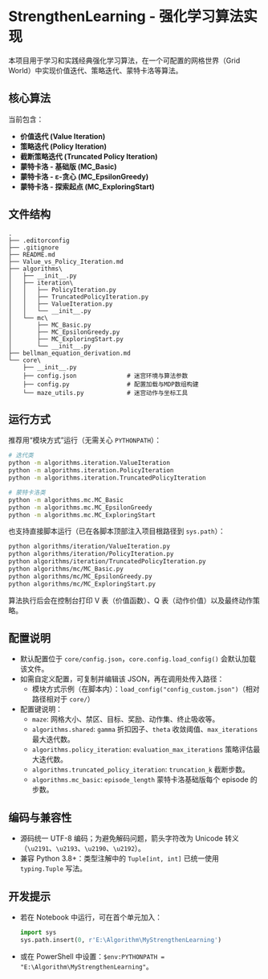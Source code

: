 # StrengthenLearning - 强化学习算法实现

本项目用于学习和实践经典强化学习算法，在一个可配置的网格世界（Grid World）中实现价值迭代、策略迭代、蒙特卡洛等算法。

## 核心算法

当前包含：
- **价值迭代 (Value Iteration)**
- **策略迭代 (Policy Iteration)**
- **截断策略迭代 (Truncated Policy Iteration)**
- **蒙特卡洛 - 基础版 (MC_Basic)**
- **蒙特卡洛 - ε-贪心 (MC_EpsilonGreedy)**
- **蒙特卡洛 - 探索起点 (MC_ExploringStart)**

## 文件结构

```
.
├── .editorconfig
├── .gitignore
├── README.md
├── Value_vs_Policy_Iteration.md
├── algorithms\
│   ├── __init__.py
│   ├── iteration\
│   │   ├── PolicyIteration.py
│   │   ├── TruncatedPolicyIteration.py
│   │   ├── ValueIteration.py
│   │   └── __init__.py
│   └── mc\
│       ├── MC_Basic.py
│       ├── MC_EpsilonGreedy.py
│       ├── MC_ExploringStart.py
│       └── __init__.py
├── bellman_equation_derivation.md
└── core\
    ├── __init__.py
    ├── config.json              # 迷宫环境与算法参数
    ├── config.py                # 配置加载与MDP数组构建
    └── maze_utils.py            # 迷宫动作与坐标工具
```

## 运行方式

推荐用“模块方式”运行（无需关心 `PYTHONPATH`）：

```bash
# 迭代类
python -m algorithms.iteration.ValueIteration
python -m algorithms.iteration.PolicyIteration
python -m algorithms.iteration.TruncatedPolicyIteration

# 蒙特卡洛类
python -m algorithms.mc.MC_Basic
python -m algorithms.mc.MC_EpsilonGreedy
python -m algorithms.mc.MC_ExploringStart
```

也支持直接脚本运行（已在各脚本顶部注入项目根路径到 `sys.path`）：

```bash
python algorithms/iteration/ValueIteration.py
python algorithms/iteration/PolicyIteration.py
python algorithms/iteration/TruncatedPolicyIteration.py
python algorithms/mc/MC_Basic.py
python algorithms/mc/MC_EpsilonGreedy.py
python algorithms/mc/MC_ExploringStart.py
```

算法执行后会在控制台打印 V 表（价值函数）、Q 表（动作价值）以及最终动作策略。

## 配置说明

- 默认配置位于 `core/config.json`，`core.config.load_config()` 会默认加载该文件。
- 如需自定义配置，可复制并编辑该 JSON，再在调用处传入路径：
  - 模块方式示例（在脚本内）：`load_config("config_custom.json")`（相对路径相对于 `core/`）
- 配置键说明：
  - `maze`: 网格大小、禁区、目标、奖励、动作集、终止吸收等。
  - `algorithms.shared`: `gamma` 折扣因子、`theta` 收敛阈值、`max_iterations` 最大迭代数。
  - `algorithms.policy_iteration`: `evaluation_max_iterations` 策略评估最大迭代数。
  - `algorithms.truncated_policy_iteration`: `truncation_k` 截断步数。
  - `algorithms.mc_basic`: `episode_length` 蒙特卡洛基础版每个 episode 的步数。

## 编码与兼容性

- 源码统一 UTF-8 编码；为避免解码问题，箭头字符改为 Unicode 转义（`\u2191`、`\u2193`、`\u2190`、`\u2192`）。
- 兼容 Python 3.8+：类型注解中的 `Tuple[int, int]` 已统一使用 `typing.Tuple` 写法。

## 开发提示

- 若在 Notebook 中运行，可在首个单元加入：
  ```python
  import sys
  sys.path.insert(0, r'E:\Algorithm\MyStrengthenLearning')
  ```
- 或在 PowerShell 中设置：`$env:PYTHONPATH = "E:\Algorithm\MyStrengthenLearning"`。